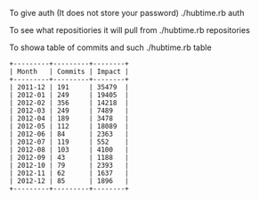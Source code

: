 To give auth (It does not store your password)
    ./hubtime.rb auth

To see what repositiories it will pull from
    ./hubtime.rb repositories
    
To showa table of commits and such
    ./hubtime.rb table
    
    +---------+---------+--------+
    | Month   | Commits | Impact |
    +---------+---------+--------+
    | 2011-12 | 191     | 35479  |
    | 2012-01 | 249     | 19405  |
    | 2012-02 | 356     | 14218  |
    | 2012-03 | 249     | 7489   |
    | 2012-04 | 189     | 3478   |
    | 2012-05 | 112     | 18089  |
    | 2012-06 | 84      | 2363   |
    | 2012-07 | 119     | 552    |
    | 2012-08 | 103     | 4100   |
    | 2012-09 | 43      | 1188   |
    | 2012-10 | 79      | 2393   |
    | 2012-11 | 62      | 1637   |
    | 2012-12 | 85      | 1896   |
    +---------+---------+--------+